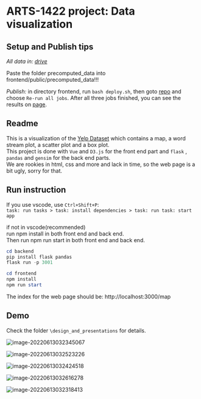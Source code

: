 # ARTS-1422 project: Data visualization

## Setup and Publish tips

*All data in: [drive](https://drive.google.com/drive/folders/10iis24J7SkGIADnydgx4G3OoQe_0zA5A?usp=share_link)*

Paste the folder precomputed_data into frontend/public/precomputed_data!!!

*Publish:* in directory frontend, run `bash deploy.sh`, then goto [repo](https://github.com/IN4089-Groep-32/in4089-groep-32.github.io/actions/runs/3687066302) and choose `Re-run all jobs`. After all three jobs finished, you can see the results on [page](https://in4089-groep-32.github.io/).

## Readme

This is a visualization of the [Yelp Dataset](https://www.yelp.com/dataset) which contains a map, a word stream plot, a scatter plot and a box plot.  
This project is done with ```Vue``` and ```D3.js``` for the front end part and ```flask``` , ```pandas``` and ```gensim``` for the back end parts.  
We are rookies in html, css and more and lack in time, so the web page is a bit ugly, sorry for that.

## Run instruction

If you use vscode, use ```Ctrl+Shift+P```:   
```task: run tasks > task: install dependencies > task: run task: start app```

if not in vscode(recommended)   
run npm install in both front end and back end.   
Then run npm run start in both front end and back end. 

```ps1
cd backend
pip install flask pandas
flask run -p 3001
```
```ps1
cd frontend
npm install
npm run start
```

The index for the web page should be:
http://localhost:3000/map

## Demo

Check the folder ```\design_and_presentations``` for details.

![image-20220613032345067](README.assets/image-20220613032345067.png)

![image-20220613032523226](README.assets/image-20220613032523226.png)

![image-20220613032424518](README.assets/image-20220613032424518.png)



![image-20220613032616278](README.assets/image-20220613032616278.png)

![image-20220613032318413](README.assets/image-20220613032318413.png)
